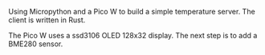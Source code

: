 Using Micropython and a Pico W to build a simple temperature server.  The client is written in Rust.

The Pico W uses a ssd3106 OLED 128x32 display. The next step is to add a BME280 sensor.
